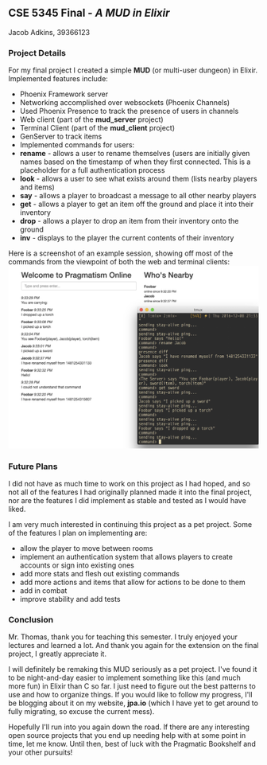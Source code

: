## CSE 5345 Final - _A MUD in Elixir_

Jacob Adkins, 39366123



### Project Details

For my final project I created a simple **MUD** (or multi-user dungeon) in Elixir. Implemented features include:

* Phoenix Framework server
* Networking accomplished over websockets (Phoenix Channels)
* Used Phoenix Presence to track the presence of users in channels
* Web client (part of the **mud_server** project)
* Terminal Client (part of the **mud_client** project)
* GenServer to track items
* Implemented commands for users:
 * **rename** - allows a user to rename themselves (users are initially given names based on the timestamp of when they first connected. This is a placeholder for a full authentication process
 * **look** - allows a user to see what exists around them (lists nearby players and items)
 * **say** - allows a player to broadcast a message to all other nearby players
 * **get** - allows a player to get an item off the ground and place it into their inventory
 * **drop** - allows a player to drop an item from their inventory onto the ground
 * **inv** - displays to the player the current contents of their inventory

Here is a screenshot of an example session, showing off most of the commands from the viewpoint of both the web and terminal clients:
![screenshot](screenshot.png?raw=true)

### Future Plans

I did not have as much time to work on this project as I had hoped, and so not all of the features I had originally planned made it into the final project, nor are the features I did implement as stable and tested as I would have liked.

I am very much interested in continuing this project as a pet project. Some of the features I plan on implementing are:

 * allow the player to move between rooms
 * implement an authentication system that allows players to create accounts or sign into existing ones
 * add more stats and flesh out existing commands
 * add more actions and items that allow for actions to be done to them
 * add in combat
 * improve stability and add tests

### Conclusion

Mr. Thomas, thank you for teaching this semester. I truly enjoyed your lectures and learned a lot. And thank you again for the extension on the final project, I greatly appreciate it.

I will definitely be remaking this MUD seriously as a pet project. I've found it to be night-and-day easier to implement something like this (and much more fun) in Elixir than C so far. I just need to figure out the best patterns to use and how to organize things. If you would like to follow my progress, I'll be blogging about it on my website, **jpa.io** (which I have yet to get around to fully migrating, so excuse the current mess).

Hopefully I'll run into you again down the road. If there are any interesting open source projects that you end up needing help with at some point in time, let me know. Until then, best of luck with the Pragmatic Bookshelf and your other pursuits!

